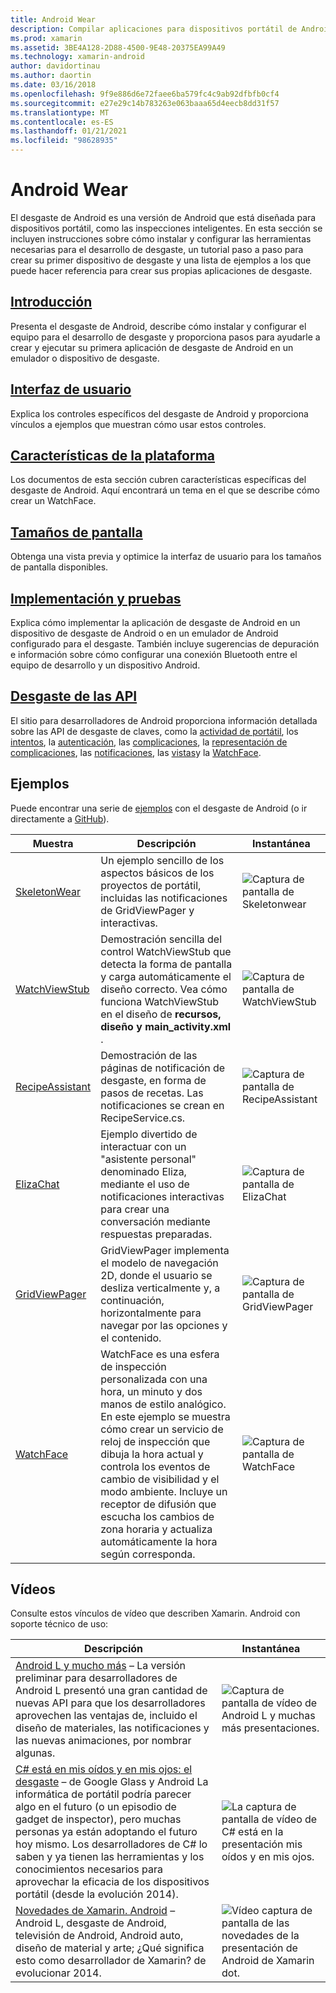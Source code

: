 ```yaml
---
title: Android Wear
description: Compilar aplicaciones para dispositivos portátil de Android.
ms.prod: xamarin
ms.assetid: 3BE4A128-2D88-4500-9E48-20375EA99A49
ms.technology: xamarin-android
author: davidortinau
ms.author: daortin
ms.date: 03/16/2018
ms.openlocfilehash: 9f9e886d6e72faee6ba579fc4c9ab92dfbfb0cf4
ms.sourcegitcommit: e27e29c14b783263e063baaa65d4eecb8dd31f57
ms.translationtype: MT
ms.contentlocale: es-ES
ms.lasthandoff: 01/21/2021
ms.locfileid: "98628935"
---
```

# <a name="android-wear"></a>Android Wear

El desgaste de Android es una versión de Android que está diseñada para dispositivos portátil, como las inspecciones inteligentes. En esta sección se incluyen instrucciones sobre cómo instalar y configurar las herramientas necesarias para el desarrollo de desgaste, un tutorial paso a paso para crear su primer dispositivo de desgaste y una lista de ejemplos a los que puede hacer referencia para crear sus propias aplicaciones de desgaste.

## <a name="getting-started"></a>[Introducción](~/android/wear/get-started/index.md)

Presenta el desgaste de Android, describe cómo instalar y configurar el equipo para el desarrollo de desgaste y proporciona pasos para ayudarle a crear y ejecutar su primera aplicación de desgaste de Android en un emulador o dispositivo de desgaste.

## <a name="user-interface"></a>[Interfaz de usuario](~/android/wear/user-interface/index.md)

Explica los controles específicos del desgaste de Android y proporciona vínculos a ejemplos que muestran cómo usar estos controles.

## <a name="platform-features"></a>[Características de la plataforma](~/android/wear/platform/index.md)

Los documentos de esta sección cubren características específicas del desgaste de Android. Aquí encontrará un tema en el que se describe cómo crear un WatchFace.

## <a name="screen-sizes"></a>[Tamaños de pantalla](~/android/wear/screen-sizes.md)

Obtenga una vista previa y optimice la interfaz de usuario para los tamaños de pantalla disponibles.

## <a name="deployment--testing"></a>[Implementación y pruebas](~/android/wear/deploy-test/index.md)

Explica cómo implementar la aplicación de desgaste de Android en un dispositivo de desgaste de Android o en un emulador de Android configurado para el desgaste. También incluye sugerencias de depuración e información sobre cómo configurar una conexión Bluetooth entre el equipo de desarrollo y un dispositivo Android.

## <a name="wear-apis"></a>[Desgaste de las API](https://developer.android.com/reference/android/support/wearable)

El sitio para desarrolladores de Android proporciona información detallada sobre las API de desgaste de claves, como la [actividad de portátil](https://developer.android.com/reference/android/support/wearable/activity/package-summary.html), los [intentos](https://developer.android.com/reference/com/google/android/wearable/intent/package-summary.html), la [autenticación](https://developer.android.com/reference/android/support/wearable/authentication/package-summary.html), las [complicaciones](https://developer.android.com/reference/android/support/wearable/complications/package-summary.html), la [representación de complicaciones](https://developer.android.com/reference/android/support/wearable/complications/rendering/package-summary.html), las [notificaciones](https://developer.android.com/reference/android/support/wearable/notifications/package-summary.html), las [vistas](https://developer.android.com/reference/android/support/wearable/view/package-summary.html)y la [WatchFace](https://developer.android.com/reference/android/support/wearable/watchface/package-summary.html).

## <a name="samples"></a>Ejemplos

Puede encontrar una serie de [ejemplos](/samples/browse/?products=xamarin&term=Xamarin.Android%2bwear) con el desgaste de Android (o ir directamente a [GitHub](https://github.com/xamarin/monodroid-samples/tree/master/wear)).

|Muestra|Descripción|Instantánea|
|--- |--- |--- |
|[SkeletonWear](/samples/xamarin/monodroid-samples/wear-skeletonwear)|Un ejemplo sencillo de los aspectos básicos de los proyectos de portátil, incluidas las notificaciones de GridViewPager y interactivas.|![Captura de pantalla de Skeletonwear](images/skeleton.png)|
|[WatchViewStub](/samples/xamarin/monodroid-samples/wear-watchviewstub)|Demostración sencilla del control WatchViewStub que detecta la forma de pantalla y carga automáticamente el diseño correcto. Vea cómo funciona WatchViewStub en el diseño de **recursos, diseño y main_activity.xml** .|![Captura de pantalla de WatchViewStub](images/watchview.png)|
|[RecipeAssistant](/samples/xamarin/monodroid-samples/wear-recipeassistant)|Demostración de las páginas de notificación de desgaste, en forma de pasos de recetas. Las notificaciones se crean en RecipeService.cs.|![Captura de pantalla de RecipeAssistant](images/recipeassist.png)|
|[ElizaChat](/samples/xamarin/monodroid-samples/wear-elizachat)|Ejemplo divertido de interactuar con un "asistente personal" denominado Eliza, mediante el uso de notificaciones interactivas para crear una conversación mediante respuestas preparadas.|![Captura de pantalla de ElizaChat](images/eliza.png)|
|[GridViewPager](/samples/xamarin/monodroid-samples/wear-gridviewpager)|GridViewPager implementa el modelo de navegación 2D, donde el usuario se desliza verticalmente y, a continuación, horizontalmente para navegar por las opciones y el contenido.|![Captura de pantalla de GridViewPager](images/gridviewpager.png)|
|[WatchFace](/samples/xamarin/monodroid-samples/wear-watchface)|WatchFace es una esfera de inspección personalizada con una hora, un minuto y dos manos de estilo analógico. En este ejemplo se muestra cómo crear un servicio de reloj de inspección que dibuja la hora actual y controla los eventos de cambio de visibilidad y el modo ambiente. Incluye un receptor de difusión que escucha los cambios de zona horaria y actualiza automáticamente la hora según corresponda.|![Captura de pantalla de WatchFace](images/gridviewpager.png)|

## <a name="videos"></a>Vídeos

Consulte estos vínculos de vídeo que describen Xamarin. Android con soporte técnico de uso:

|Descripción|Instantánea|
|--- |--- |
|[Android L y mucho más](https://blog.xamarin.com/webinar-recording-android-l-and-so-much-more/) &ndash; La versión preliminar para desarrolladores de Android L presentó una gran cantidad de nuevas API para que los desarrolladores aprovechen las ventajas de, incluido el diseño de materiales, las notificaciones y las nuevas animaciones, por nombrar algunas.|![Captura de pantalla de vídeo de Android L y muchas más presentaciones.](images/video-android-l.png)|
|[C# está en mis oídos y en mis ojos: el desgaste](https://www.youtube.com/watch?v=80H8tXByZQc) &ndash; de Google Glass y Android La informática de portátil podría parecer algo en el futuro (o un episodio de gadget de inspector), pero muchas personas ya están adoptando el futuro hoy mismo. Los desarrolladores de C# lo saben y ya tienen las herramientas y los conocimientos necesarios para aprovechar la eficacia de los dispositivos portátil (desde la evolución 2014).|![La captura de pantalla de vídeo de C# está en la presentación mis oídos y en mis ojos.](images/video-eyes-ears.png)|
|[Novedades de Xamarin. Android](https://www.youtube.com/watch?v=Gpqc2XZIQfU) &ndash; Android L, desgaste de Android, televisión de Android, Android auto, diseño de material y arte; ¿Qué significa esto como desarrollador de Xamarin? de evolucionar 2014.|![Vídeo captura de pantalla de las novedades de la presentación de Android de Xamarin dot.](Images/video-whats-new.png)|

<!--

March 18
https://blog.xamarin.com/android-wear/

August 14
https://blog.xamarin.com/android-l-developer-preview-android-wear-support/

August 27
https://blog.xamarin.com/tips-for-your-first-android-wear-app/

Watch Face
https://github.com/Redth/Xamarin.Wear.WatchFace
-->